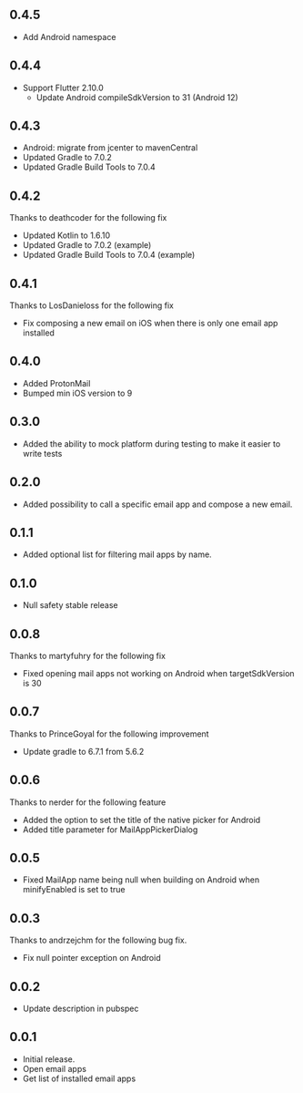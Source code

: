 ## 0.4.5
* Add Android namespace

## 0.4.4
- Support Flutter 2.10.0
  - Update Android compileSdkVersion to 31 (Android 12)

## 0.4.3

- Android: migrate from jcenter to mavenCentral
- Updated Gradle to 7.0.2
- Updated Gradle Build Tools to 7.0.4

## 0.4.2
Thanks to deathcoder for the following fix

- Updated Kotlin to 1.6.10
- Updated Gradle to 7.0.2 (example)
- Updated Gradle Build Tools to 7.0.4 (example)

## 0.4.1
Thanks to LosDanieloss for the following fix

- Fix composing a new email on iOS when there is only one email app installed

## 0.4.0

- Added ProtonMail
- Bumped min iOS version to 9

## 0.3.0

- Added the ability to mock platform during testing to make it easier to write tests 

## 0.2.0

- Added possibility to call a specific email app and compose a new email.

## 0.1.1

- Added optional list for filtering mail apps by name.

## 0.1.0

- Null safety stable release

## 0.0.8

Thanks to martyfuhry for the following fix

- Fixed opening mail apps not working on Android when targetSdkVersion is 30

## 0.0.7

Thanks to PrinceGoyal for the following improvement

- Update gradle to 6.7.1 from 5.6.2

## 0.0.6

Thanks to nerder for the following feature

- Added the option to set the title of the native picker for Android
- Added title parameter for MailAppPickerDialog

## 0.0.5

- Fixed MailApp name being null when building on Android when minifyEnabled is set to true

## 0.0.3

Thanks to andrzejchm for the following bug fix.

- Fix null pointer exception on Android

## 0.0.2

- Update description in pubspec

## 0.0.1

- Initial release.
- Open email apps
- Get list of installed email apps
